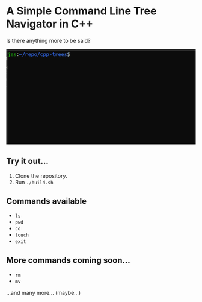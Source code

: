 # A Simple Command Line Tree Navigator in C++

Is there anything more to be said?

![](demo.gif)

## Try it out...

1. Clone the repository.
1. Run `./build.sh`

## Commands available

* `ls`
* `pwd`
* `cd`
* `touch`
* `exit`

## More commands coming soon...

* `rm`
* `mv`

...and many more... (maybe...)

